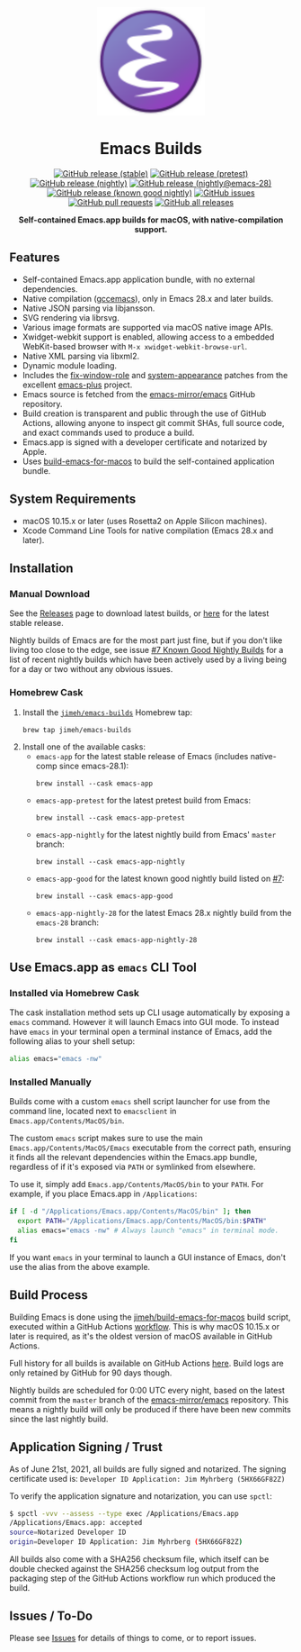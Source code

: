 <p align="center">
  <img width="192px" src="https://github.com/emacs-mirror/emacs/raw/emacs-27.2/etc/images/icons/hicolor/scalable/apps/emacs.svg" alt="Logo">
</p>

<h1 align="center">
  Emacs Builds
</h1>

<p align="center">
  <a href="https://github.com/jimeh/emacs-builds/releases/latest"><img alt="GitHub release (stable)" src="https://img.shields.io/endpoint?url=https%3A%2F%2Fraw.githubusercontent.com%2Fjimeh%2Fhomebrew-emacs-builds%2Fmeta%2FCasks%2Femacs-app%2Fshield.json"></a>
  <a href="https://github.com/jimeh/emacs-builds/releases?q=pretest&expanded=true"><img alt="GitHub release (pretest)" src="https://img.shields.io/endpoint?url=https%3A%2F%2Fraw.githubusercontent.com%2Fjimeh%2Fhomebrew-emacs-builds%2Fmeta%2FCasks%2Femacs-app-pretest%2Fshield.json"></a>
  <a href="https://github.com/jimeh/emacs-builds/releases?q=master&expanded=true"><img alt="GitHub release (nightly)" src="https://img.shields.io/endpoint?url=https%3A%2F%2Fraw.githubusercontent.com%2Fjimeh%2Fhomebrew-emacs-builds%2Fmeta%2FCasks%2Femacs-app-nightly%2Fshield.json"></a>
  <a href="https://github.com/jimeh/emacs-builds/releases?q=emacs-28&expanded=true"><img alt="GitHub release (nightly@emacs-28)" src="https://img.shields.io/endpoint?url=https%3A%2F%2Fraw.githubusercontent.com%2Fjimeh%2Fhomebrew-emacs-builds%2Fmeta%2FCasks%2Femacs-app-nightly-28%2Fshield.json"></a>
  <a href="https://github.com/jimeh/emacs-builds/issues/7"><img alt="GitHub release (known good nightly)" src="https://img.shields.io/endpoint?url=https%3A%2F%2Fraw.githubusercontent.com%2Fjimeh%2Fhomebrew-emacs-builds%2Fmeta%2FCasks%2Femacs-app-good%2Fshield.json"></a>
  <a href="https://github.com/jimeh/emacs-builds/issues"><img alt="GitHub issues" src="https://img.shields.io/github/issues-raw/jimeh/emacs-builds?style=flat&logo=github&logoColor=white"></a>
  <a href="https://github.com/jimeh/emacs-builds/pulls"><img alt="GitHub pull requests" src="https://img.shields.io/github/issues-pr-raw/jimeh/emacs-builds?style=flat&logo=github&logoColor=white"></a>
  <a href="https://github.com/jimeh/emacs-builds/releases"><img alt="GitHub all releases" src="https://img.shields.io/endpoint?url=https%3A%2F%2Fraw.githubusercontent.com%2Fjimeh%2Femacs-builds%2Fmeta%2Ftotal-downloads%2Fshield.json"></a>
</p>

<p align="center">
  <strong>
    Self-contained Emacs.app builds for macOS, with native-compilation support.
  </strong>
</p>

## Features

- Self-contained Emacs.app application bundle, with no external dependencies.
- Native compilation ([gccemacs][]), only in Emacs 28.x and later builds.
- Native JSON parsing via libjansson.
- SVG rendering via librsvg.
- Various image formats are supported via macOS native image APIs.
- Xwidget-webkit support is enabled, allowing access to a embedded WebKit-based
  browser with `M-x xwidget-webkit-browse-url`.
- Native XML parsing via libxml2.
- Dynamic module loading.
- Includes the [fix-window-role][] and [system-appearance][] patches from the
  excellent [emacs-plus][] project.
- Emacs source is fetched from the [emacs-mirror/emacs][] GitHub repository.
- Build creation is transparent and public through the use of GitHub Actions,
  allowing anyone to inspect git commit SHAs, full source code, and exact
  commands used to produce a build.
- Emacs.app is signed with a developer certificate and notarized by Apple.
- Uses [build-emacs-for-macos][] to build the self-contained application bundle.

[build-emacs-for-macos]: https://github.com/jimeh/build-emacs-for-macos
[gccemacs]: https://www.emacswiki.org/emacs/GccEmacs
[fix-window-role]:
  https://github.com/d12frosted/homebrew-emacs-plus/blob/master/patches/emacs-28/fix-window-role.patch
[system-appearance]:
  https://github.com/d12frosted/homebrew-emacs-plus/blob/master/patches/emacs-28/system-appearance.patch
[emacs-plus]: https://github.com/d12frosted/homebrew-emacs-plus
[emacs-mirror/emacs]: https://github.com/emacs-mirror/emacs

## System Requirements

- macOS 10.15.x or later (uses Rosetta2 on Apple Silicon machines).
- Xcode Command Line Tools for native compilation (Emacs 28.x and later).

## Installation

### Manual Download

See the [Releases][] page to download latest builds, or [here](latest) for the
latest stable release.

Nightly builds of Emacs are for the most part just fine, but if you don't like
living too close to the edge, see issue [#7 Known Good Nightly Builds][7] for a
list of recent nightly builds which have been actively used by a living being
for a day or two without any obvious issues.

[releases]: https://github.com/jimeh/emacs-builds/releases
[latest]: https://github.com/jimeh/emacs-builds/releases/latest
[7]: https://github.com/jimeh/emacs-builds/issues/7

### Homebrew Cask

1. Install the
   [`jimeh/emacs-builds`](https://github.com/jimeh/homebrew-emacs-builds)
   Homebrew tap:
   ```
   brew tap jimeh/emacs-builds
   ```
2. Install one of the available casks:
   - `emacs-app` for the latest stable release of Emacs (includes native-comp
     since emacs-28.1):
     ```
     brew install --cask emacs-app
     ```
   - `emacs-app-pretest` for the latest pretest build from Emacs:
     ```
     brew install --cask emacs-app-pretest
     ```
   - `emacs-app-nightly` for the latest nightly build from Emacs' `master`
     branch:
     ```
     brew install --cask emacs-app-nightly
     ```
   - `emacs-app-good` for the latest known good nightly build listed on [#7][7]:
     ```
     brew install --cask emacs-app-good
     ```
   - `emacs-app-nightly-28` for the latest Emacs 28.x nightly build from the
     `emacs-28` branch:
     ```
     brew install --cask emacs-app-nightly-28
     ```

[7]: https://github.com/jimeh/emacs-builds/issues/7

## Use Emacs.app as `emacs` CLI Tool

### Installed via Homebrew Cask

The cask installation method sets up CLI usage automatically by exposing a
`emacs` command. However it will launch Emacs into GUI mode. To instead have
`emacs` in your terminal open a terminal instance of Emacs, add the following
alias to your shell setup:

```bash
alias emacs="emacs -nw"
```

### Installed Manually

Builds come with a custom `emacs` shell script launcher for use from the command
line, located next to `emacsclient` in `Emacs.app/Contents/MacOS/bin`.

The custom `emacs` script makes sure to use the main
`Emacs.app/Contents/MacOS/Emacs` executable from the correct path, ensuring it
finds all the relevant dependencies within the Emacs.app bundle, regardless of
if it's exposed via `PATH` or symlinked from elsewhere.

To use it, simply add `Emacs.app/Contents/MacOS/bin` to your `PATH`. For
example, if you place Emacs.app in `/Applications`:

```bash
if [ -d "/Applications/Emacs.app/Contents/MacOS/bin" ]; then
  export PATH="/Applications/Emacs.app/Contents/MacOS/bin:$PATH"
  alias emacs="emacs -nw" # Always launch "emacs" in terminal mode.
fi
```

If you want `emacs` in your terminal to launch a GUI instance of Emacs, don't
use the alias from the above example.

## Build Process

Building Emacs is done using the [jimeh/build-emacs-for-macos][] build script,
executed within a GitHub Actions [workflow][]. This is why macOS 10.15.x or
later is required, as it's the oldest version of macOS available in GitHub
Actions.

[jimeh/build-emacs-for-macos]: https://github.com/jimeh/build-emacs-for-macos
[workflow]:
  https://github.com/jimeh/emacs-builds/blob/main/.github/workflows/build.yml

Full history for all builds is available on GitHub Actions [here][actions].
Build logs are only retained by GitHub for 90 days though.

[actions]: https://github.com/jimeh/emacs-builds/actions

Nightly builds are scheduled for 0:00 UTC every night, based on the latest
commit from the `master` branch of the [emacs-mirror/emacs][] repository. This
means a nightly build will only be produced if there have been new commits since
the last nightly build.

## Application Signing / Trust

As of June 21st, 2021, all builds are fully signed and notarized. The signing
certificate used is: `Developer ID Application: Jim Myhrberg (5HX66GF82Z)`

To verify the application signature and notarization, you can use `spctl`:

```bash
$ spctl -vvv --assess --type exec /Applications/Emacs.app
/Applications/Emacs.app: accepted
source=Notarized Developer ID
origin=Developer ID Application: Jim Myhrberg (5HX66GF82Z)
```

All builds also come with a SHA256 checksum file, which itself can be double
checked against the SHA256 checksum log output from the packaging step of the
GitHub Actions workflow run which produced the build.

[emacs-mirror/emacs]: https://github.com/emacs-mirror/emacs

## Issues / To-Do

Please see [Issues][] for details of things to come, or to report issues.

[issues]: https://github.com/jimeh/emacs-builds/issues
